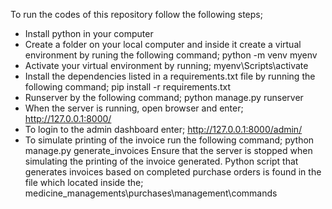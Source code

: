 To run the codes of this repository follow the following steps;
-  Install python in your computer
-  Create a folder on your local computer and inside it create a virtual environment by runing the following command; python -m venv myenv
-  Activate your virtual environment by running; myenv\Scripts\activate
-  Install the dependencies listed in a requirements.txt file by running the following command; pip install -r requirements.txt
-  Runserver by the following command; python manage.py runserver
-  When the server is running, open browser and enter; http://127.0.0.1:8000/
-  To login to the admin dashboard enter; http://127.0.0.1:8000/admin/
-  To simulate printing of the invoice run the following command; python manage.py generate_invoices
Ensure that the server is stopped when simulating the printing of the invoice generated.
Python script that generates invoices based on completed purchase orders is found in the file which located inside the; medicine_managements\purchases\management\commands
